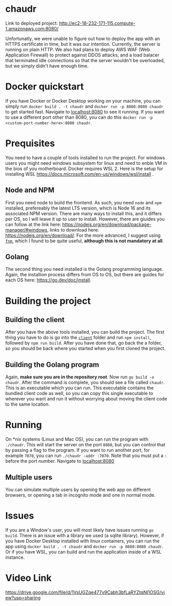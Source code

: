 # chaudr

Link to deployed project: http://ec2-18-232-171-115.compute-1.amazonaws.com:8080/

Unfortunatly, we were unable to figure out how to deploy the app with an HTTPS certificate in time, but it was our intention. Currently, the server is running on plain HTTP. We also had plans to deploy AWS WAF (Web Application Firewall) to protect against DDOS attacks, and a load balacer that terminated idle connections so that the server wouldn't be overloaded, but we simply didn't have enough time.

# Docker quickstart

If you have Docker or Docker Desktop working on your machine, you can simply run `docker build . -t chaudr` and `docker run -p 8080:8080 chaudr` to get started fast. Navigate to [localhost:8080](http://localhost:8080) to see it running. If you want to use a different port other than 8080, you can do this `docker run -p <custom-port-number-here>:8080 chaudr`. 

# Prequisites

You need to have a couple of tools installed to run the project. For windows users you might need windows subsystem for linux and need to enble VM in the bios of you motherboard. Docker requires WSL 2. Here is the setup for installing WSL https://docs.microsoft.com/en-us/windows/wsl/install .

## Node and NPM

First you need node to build the frontend. As such, you need `node` and `npm` installed, prefereably the latest LTS version, which is Node 16 and its associated NPM version. There are many ways to install this, and it differs per OS, so I will leave it up to user to install. However, there are giuides you can follow at the link here: https://nodejs.org/en/download/package-manager/#windows, links to download here: https://nodejs.org/en/download/. For the more advanced, I suggest using [`fnm`](https://github.com/Schniz/fnm), which I found to be quite useful, **although this is not mandatory at all**.

## Golang

The second thing you need installed is the Golang programming language. Again, the installion process differs from OS to OS, but there are guides for each OS here: https://go.dev/doc/install.

# Building the project

## Building the client

After you have the above tools installed, you can build the project. The first thing you have to do is go into the [`client`](https://github.com/Velocityofpie/chaudr/tree/main/client) folder and run `npm install`, followed by `npm run build`. After you have done that, go back the a folder, so you should be back where you started when you first cloned the project.

## Building the Golang program

Again, **make sure you are in the repository root**. Now run `go build -o chaudr`. After the command is complete, you should see a file called `chaudr`. This is an executable which you can run. This executable contains the bundled client code as well, so you can copy this single executable to wherever you want and run it without worrying about moving the client code to the same location.

# Running

On \*nix systems (Linux and Mac OS), you can run the program with `./chaudr`. This will start the server on the port `8080`, but you can control that by passing a flag to the program. If you want to run another port, for example `7070`, you can run `./chaudr -addr :7070`. Note that you must put a `:` before the port number. Navigate to [localhost:8080](http://localhost:8080)

## Multiple users

You can simulate multiple users by opening the web app on different browsers, or opening a tab in incognito mode and one in normal mode.

# Issues

If you are a Window's user, you will most likely have issues running `go build`. There is an issue with a library we used (a sqlite library). However, if you have Docker Desktop installed with linux containers, you can run the app using `docker build . -t chaudr` and `docker run -p 8080:8080 chaudr`. Or if you have WSL, you can build and run the application inside of a WSL instance.

# Video Link
https://drive.google.com/file/d/1VsUGZqe477v9Cabh3bfLaRYZtqNI1OSG/view?usp=sharing
